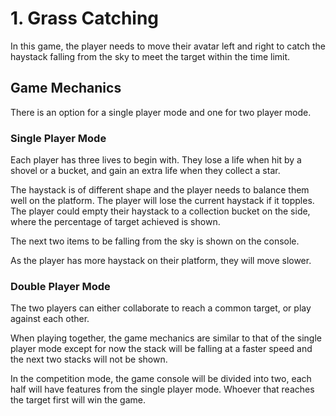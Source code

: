 # 1. Grass Catching

In this game, the player needs to move their avatar left and right to catch the haystack falling from the sky to meet the target within the time limit.

## Game Mechanics

There is an option for a single player mode and one for two player mode.

### Single Player Mode

Each player has three lives to begin with. They lose a life when hit by a shovel or a bucket, and gain an extra life when they collect a star.

The haystack is of different shape and the player needs to balance them well on the platform. The player will lose the current haystack if it topples. The player could empty their haystack to a collection bucket on the side, where the percentage of target achieved is shown.

The next two items to be falling from the sky is shown on the console.

As the player has more haystack on their platform, they will move slower.

### Double Player Mode

The two players can either collaborate to reach a common target, or play against each other.

When playing together, the game mechanics are similar to that of the single player mode except for now the stack will be falling at a faster speed and the next two stacks will not be shown.

In the competition mode, the game console will be divided into two, each half will have features from the single player mode. Whoever that reaches the target first will win the game.
